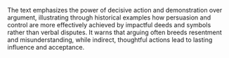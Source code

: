 The text emphasizes the power of decisive action and demonstration over argument, illustrating through historical examples how persuasion and control are more effectively achieved by impactful deeds and symbols rather than verbal disputes. It warns that arguing often breeds resentment and misunderstanding, while indirect, thoughtful actions lead to lasting influence and acceptance.
